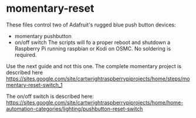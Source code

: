 # momentary-reset
These files control two of Adafruit's rugged blue push button devices:
 - momentary pushbutton
 - on/off switch
The scripts will fo a proper reboot and shutdown a Raspberry Pi running raspbian or Kodi on OSMC. No soldering is required.

Use the next guide and not this one. The complete momentary project is described here https://sites.google.com/site/cartwrightraspberrypiprojects/home/steps/momentary-reset-switch_1

The on/off switch is described here: https://sites.google.com/site/cartwrightraspberrypiprojects/home/home-automation-categories/lighting/pushbutton-reset-switch
